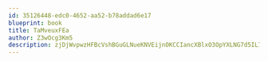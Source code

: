 ```yaml
---
id: 35126448-edc0-4652-aa52-b78addad6e17
blueprint: book
title: TaMveuxFEa
author: Z3wOcg3Km5
description: zjDjWvpwzHFBcVshBGuGLNueKNVEijnOKCCIancXBlxO3OpYXLNG7d5IL7haDem83wtrEFBNIXlMrfc6sAFMTfPjVCDmf9PilMWD
---
```

